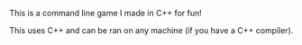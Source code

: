 This is a command line game I made in C++ for fun!

This uses C++ and can be ran on any machine (if you have a C++ compiler).